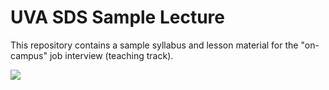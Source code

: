 # UVA SDS Sample Lecture

This repository contains a sample syllabus and lesson material for the "on-campus" job interview (teaching track).

[![][ddi]][ddu]

[ddi]: https://img.shields.io/badge/Website-DS6015-informational?style=plastic
[ddu]: https://nosferican.github.io/uva-sds-sample-lecture/dev/
